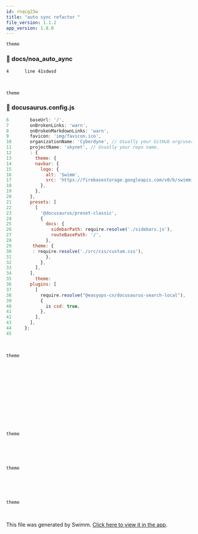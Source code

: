 ```yaml
---
id: rnqcg23w
title: "auto sync refactor "
file_version: 1.1.2
app_version: 1.8.0
---
```


`theme`<swm-token data-swm-token=":docusaurus.config.js:13:1:1:`    theme: { `"/>
<!-- NOTE-swimm-snippet: the lines below link your snippet to Swimm -->
### 📄 docs/noa_auto_aync
```
4      line 41sdwsd
```

<br/>

`theme`<swm-token data-swm-token=":docusaurus.config.js:29:1:1:`   theme: {`"/>
<!-- NOTE-swimm-snippet: the lines below link your snippet to Swimm -->
### 📄 docusaurus.config.js
```javascript
6        baseUrl: '/',
7        onBrokenLinks: 'warn',
8        onBrokenMarkdownLinks: 'warn',
9        favicon: 'img/favicon.ico',
10       organizationName: 'Cyberdyne', // Usually your GitHub org/user name.
11       projectName: 'skynet', // Usually your repo name.
12       : {
13         theme: { 
14         navbar: {
15           logo: {
16             alt: 'Swimm',
17             src: 'https://firebasestorage.googleapis.com/v0/b/swimmio/o/Docusaurus%2Flogo.png?alt=media&token=ec1e095a-5db5-4546-ae19-a2296fe2fb6e',
18           },
19         },
20       },
21       presets: [
22         [
23           '@docusaurus/preset-classic',
24           {
25             docs: {
26               sidebarPath: require.resolve('./sidebars.js'),
27               routeBasePath: '/',
28             },
29        theme: {
30        : require.resolve('./src/css/custom.css'),
31             },
32           },
33         ],
34       ],
35         theme: 
36       plugins: [
37         [
38           require.resolve("@easyops-cn/docusaurus-search-local"),
39           {
40             is csd: true,
41           },
42         ],
43       ],
44     };
45     
```

<br/>

`theme`<swm-token data-swm-token=":docusaurus.config.js:35:1:1:`    theme: `"/>

<br/>

<br/>

<br/>

<br/>

<br/>

<br/>

<br/>

<br/>

<br/>

<br/>

`theme`<swm-token data-swm-token=":docusaurus.config.js:13:1:1:`    theme: { `"/>

<br/>

<br/>

<br/>

`theme`<swm-token data-swm-token=":docusaurus.config.js:29:1:1:`   theme: {`"/>

<br/>

<br/>

<br/>

`theme`<swm-token data-swm-token=":docusaurus.config.js:35:1:1:`    theme: `"/>

<br/>

This file was generated by Swimm. [Click here to view it in the app](http://localhost:5000/repos/Z2l0aHViJTNBJTNBTm9hUmVwbyUzQSUzQU5vYW96ZXI=/docs/rnqcg23w).
